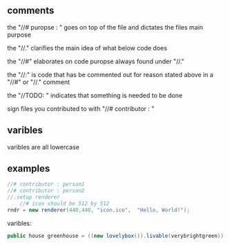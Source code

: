 <!-- all bellow are optional and subject to change, these are mere sugestions that atempt to create unity across the workspace -->

## comments

the "//# puropse : " goes on top of the file and dictates the files main purpose

the "//." clarifies the main idea of what below code does

the "//#" elaborates on code puropse always found under "//."

the "//:" is code that has be commented out for reason stated above in a "//#" or "//." comment

the "//TODO: " indicates that something is needed to be done

sign files you contributed to with "//# contributor : "

## varibles

varibles are all lowercase

## examples
```c#
//# contributor : person1
//# contributor : person2
//.setup renderer
    //# icon should be 512 by 512
rndr = new renderer(440,440, "icon.ico",  "Hello, World!");
```

varibles:
```c#
public house greenhouse = ((new lovelybox()).livable(verybrightgreen)).tohouse(); 
```
